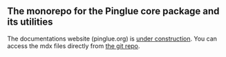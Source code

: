 
The monorepo for the Pinglue core package and its utilities
---------------------------------------------------------------

The documentations website (pinglue.org) is [under construction](https://github.com/pinglue/site). You can access the mdx files directly from [the git repo](https://github.com/pinglue/doc-pinglue).
